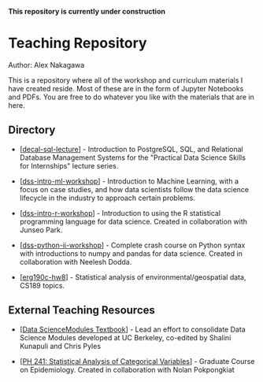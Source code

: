 **This repository is currently under construction**

# Teaching Repository

Author: Alex Nakagawa

This is a repository where all of the workshop and curriculum materials I have created reside. Most of these are in the form of Jupyter Notebooks and PDFs. You are free to do whatever you like with the materials that are in here.

## Directory

* [[decal-sql-lecture](https://github.com/alexnakagawa/teaching/tree/master/decal-sql-lecture)] - Introduction to PostgreSQL, SQL, and Relational Database Management Systems for the "Practical Data Science Skills for Internships" lecture series.

* [[dss-intro-ml-workshop](https://github.com/alexnakagawa/teaching/tree/master/dss-intro-ml-workshop)] - Introduction to Machine Learning, with a focus on case studies, and how data scientists follow the data science lifecycle in the industry to approach certain problems.

* [[dss-intro-r-workshop](https://github.com/alexnakagawa/teaching/tree/master/dss-intro-r-workshop)] - Introduction to using the R statistical programming language for data science. Created in collaboration with Junseo Park.

* [[dss-python-ii-workshop](https://github.com/alexnakagawa/teaching/tree/master/dss-python-ii-workshop)] - Complete crash course on Python syntax with introductions to numpy and pandas for data science. Created in collaboration with Neelesh Dodda.

* [[erg190c-hw8](https://github.com/alexnakagawa/teaching/tree/master/erg190c-hw8)] - Statistical analysis of environmental/geospatial data, CS189 topics.

## External Teaching Resources

* [[Data ScienceModules Textbook](https://github.com/ds-modules/modules-textbook)] - Lead an effort to consolidate Data Science Modules developed at UC Berkeley, co-edited by Shalini Kunapuli and Chris Pyles

* [[PH 241: Statistical Analysis of Categorical Variables](https://github.com/PH241/materials)] - Graduate Course on Epidemiology. Created in collaboration with Nolan Pokpongkiat
